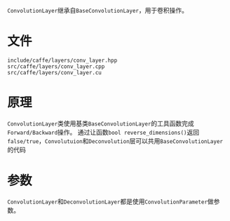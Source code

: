 `ConvolutionLayer`继承自`BaseConvolutionLayer`，用于卷积操作。

# 文件
```
include/caffe/layers/conv_layer.hpp
src/caffe/layers/conv_layer.cpp
src/caffe/layers/conv_layer.cu
```
# 原理
`ConvolutionLayer`类使用基类`BaseConvolutionLayer`的工具函数完成`Forward/Backward`操作。
通过让函数`bool reverse_dimensions()`返回`false/true`，`Convolutuion`和`Deconvolution`层可以共用`BaseConvolutionLayer`的代码

# 参数
`ConvolutionLayer`和`DeconvolutionLayer`都是使用`ConvolutionParameter`做参数。